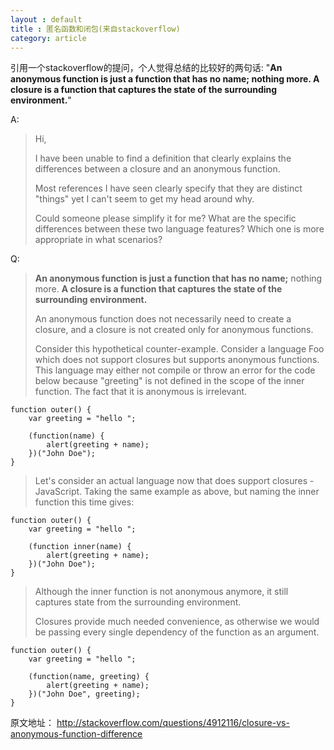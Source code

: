 ```yaml
---
layout : default
title : 匿名函数和闭包(来自stackoverflow)
category: article
---
```


引用一个stackoverflow的提问，个人觉得总结的比较好的两句话: "**An anonymous function is just a function that has no name; nothing more. A closure is a function that captures the state of the surrounding environment.**"

A:

>Hi,
>  
> I have been unable to find a definition that clearly explains the differences between a closure and an anonymous function.  
>   
> Most references I have seen clearly specify that they are distinct "things" yet I can't seem to get my head around why. 
>  
> Could someone please simplify it for me? What are the specific differences between these two language features? Which one is more appropriate in what scenarios?
 
 
Q:

> **An anonymous function is just a function that has no name;** nothing more. **A closure is a function that captures the state of the surrounding environment.**
>  
> An anonymous function does not necessarily need to create a closure, and a closure is not created only for anonymous functions.
>    
> Consider this hypothetical counter-example. Consider a language Foo which does not support closures but supports anonymous functions. This language may either not compile or throw an error for the code below because "greeting" is not defined in the scope of the inner function. The fact that it is anonymous is irrelevant.

    function outer() {
        var greeting = "hello ";
        
        (function(name) {
            alert(greeting + name);
        })("John Doe");
    }
    
> Let's consider an actual language now that does support closures - JavaScript. Taking the same example as above, but naming the inner function this time gives:

    function outer() {
        var greeting = "hello ";
    
        (function inner(name) {
            alert(greeting + name);
        })("John Doe");
    }
    
> Although the inner function is not anonymous anymore, it still captures state from the surrounding environment.
>  
> Closures provide much needed convenience, as otherwise we would be passing every single dependency of the function as an argument.

    function outer() {
        var greeting = "hello ";
    
        (function(name, greeting) {
            alert(greeting + name);
        })("John Doe", greeting);
    }
    
 原文地址： <http://stackoverflow.com/questions/4912116/closure-vs-anonymous-function-difference>
